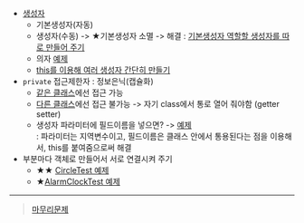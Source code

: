 - [생성자](../0530/TestMovie.java)  
  - 기본생성자(자동)  
  - 생성자(수동) -> ★기본생성자 소멸 -> 해결 : [기본생성자 역할할 생성자를 따로 만들어 주기](../0530/Box.java)  
  - 의자 [예제](../0530/Chair.java)
  - [this를 이용해 여러 생성자 간단히 만들기](../0530/Car.java)
- `private` 접근제한자 : 정보은닉\(캡슐화\)
  - [같은 클래스](../0530/Car.java)에선 접근 가능
  - [다른 클래스](../0530/TestCar.java)에선 접근 불가능 -> 자기 class에서 통로 열어 줘야함 (getter setter)  
  - 생성자 파라미터에 필드이름을 넣으면? -> [예제](../0530/TestDog.java)  
	: 파라미터는 지역변수이고, 필드이름은 클래스 안에서 통용된다는 점을 이용해서, this를 붙여줌으로써 해결  
- 부분마다 객체로 만들어서 서로 연결시켜 주기  
  - ★★ [CircleTest 예제](../0530/CircleTest.java)  
  - ★[AlarmClockTest 예제](../0530/AlarmClockTest.java)  
----
> [마무리문제](../0530/T0530.java)
